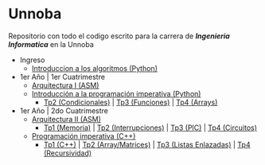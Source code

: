 # Unnoba

Repositorio con todo el codigo escrito para la carrera de ***Ingenieria Informatica*** en la Unnoba

* Ingreso
  * [Introduccion a los algoritmos (Python)](algoritmos)
* 1er Año | 1er Cuatrimestre
  * [Arquitectura I (ASM) ](arquitectura)
  * [Introducción a la programación imperativa (Python) ](ipi)
    - [Tp2 (Condicionales)](ipi/unidad2/tp2) | [Tp3 (Funciones)](ipi/unidad3/tp3) | [Tp4 (Arrays)](ipi/unidad4/tp4)
* 1er Año | 2do Cuatrimestre
  * [Arquitectura II (ASM)](arquitectura2)
    * [Tp1 (Memoria)](arquitectura2/tp1) | [Tp2 (Interrupciones)](arquitectura2/tp2) | [Tp3 (PIC)](arquitectura2/tp3) | [Tp4 (Circuitos)](arquitectura2/tp4)
  * [Programación imperativa (C++)](pi)
    * [Tp1 (C++)](pi/unidad1/tp1) | [Tp2 (Array/Matrices)](pi/unidad2/tp2) | [Tp3 (Listas Enlazadas)](pi/unidad3/tp3) | [Tp4 (Recursividad)](pi/unidad4/tp4)
